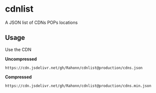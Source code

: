 # cdnlist
A JSON list of CDNs POPs locations 
## Usage
Use the CDN

**Uncompressed**
```
https://cdn.jsdelivr.net/gh/Rahonn/cdnlist@production/cdns.json
```

**Compressed**
```
https://cdn.jsdelivr.net/gh/Rahonn/cdnlist@production/cdns.min.json
```